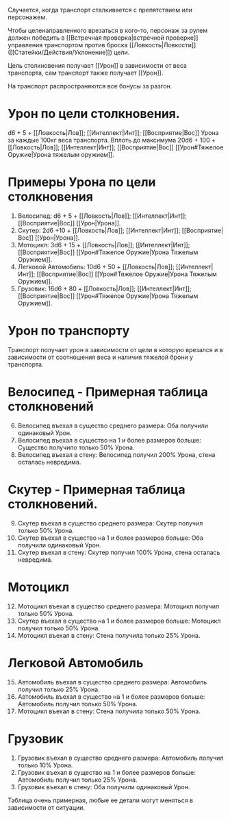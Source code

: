 Случается, когда транспорт сталкивается с препятствием или персонажем.

Чтобы целенаправленного врезаться в кого-то, персонаж за рулем должен победить в [[Встречная проверка|встречной проверке]] управления транспортом против броска [[Ловкость|Ловкости]] ([[Статейки/Действия/Уклонение]]) цели.

Цель столкновения получает [[Урон]] в зависимости от веса транспорта, сам транспорт также получает [[Урон]].  

На транспорт распространяются все бонусы за разгон. 

# Урон по цели столкновения. 

d6 + 5 + [[Ловкость|Лов]]; [[Интеллект|Инт]]; [[Восприятие|Вос]] Урона за каждые 100кг веса транспорта. Вплоть до максимума 20d6 + 100 + [[Ловкость|Лов]]; [[Интеллект|Инт]]; [[Восприятие|Вос]] [[Урон#Тяжелое Оружие|Урона тяжелым оружием]].

# Примеры Урона по цели столкновения

1. Велосипед: d6 + 5 + [[Ловкость|Лов]]; [[Интеллект|Инт]]; [[Восприятие|Вос]] [[Урон|Урона]].
2. Скутер:  2d6 +10 + [[Ловкость|Лов]]; [[Интеллект|Инт]]; [[Восприятие|Вос]] [[Урон|Урона]].
3. Мотоцикл: 3d6 + 15 + [[Ловкость|Лов]]; [[Интеллект|Инт]]; [[Восприятие|Вос]] [[Урон#Тяжелое Оружие|Урона Тяжелым Оружием]].
4. Легковой Автомобиль: 10d6 + 50 + [[Ловкость|Лов]]; [[Интеллект|Инт]]; [[Восприятие|Вос]] [[Урон#Тяжелое Оружие|Урона Тяжелым Оружием]].
5. Грузовик: 16d6 + 80 + [[Ловкость|Лов]]; [[Интеллект|Инт]]; [[Восприятие|Вос]] [[Урон#Тяжелое Оружие|Урона Тяжелым Оружием]].


# Урон по транспорту

Транспорт получает урон в зависимости от цели в которую врезался и в зависимости от соотношения веса и наличия тяжелой брони у транспорта. 

# Велосипед  - Примерная таблица столкновений

6. Велосипед въехал в существо среднего размера: Оба получили одинаковый Урон.
7. Велосипед въехал в существо на 1 и более размеров больше: Существо получило только 50% Урона. 
8. Велосипед въехал в стену: Велосипед получил 200% Урона, стена осталась невредима.

# Скутер - Примерная таблица столкновений. 

9. Скутер въехал в существо среднего размера: Скутер получил только 50% Урона.
10. Скутер въехал в существо на 1 и более размеров больше: Оба получили одинаковый Урон.
11. Скутер въехал в стену: Скутер получил 100% Урона, стена осталась невредима.

# Мотоцикл

12. Мотоцикл въехал в существо среднего размера: Мотоцикл получил только 50% Урона.
13. Скутер въехал в существо на 1 и более размеров больше: Мотоцикл получил только 50% Урона.
14. Мотоцикл въехал в стену: Стена получила только 25% Урона. 

# Легковой Автомобиль

15. Автомобиль въехал в существо среднего размера: Автомобиль получил только 25% Урона.
16. Автомобиль въехал в существо на 1 и более размеров больше: Автомобиль получил только 50% Урона.
17. Мотоцикл въехал в стену: Стена получила только 50% Урона. 

# Грузовик

1. Грузовик въехал в существо среднего размера: Автомобиль получил только 10% Урона.
2. Грузовик въехал в существо на 1 и более размеров больше: Автомобиль получил только 25% Урона.
3. Грузовик въехал в стену: Оба получили одинаковый Урон.

Таблица очень примерная, любые ее детали могут меняться в зависимости от ситуации. 


